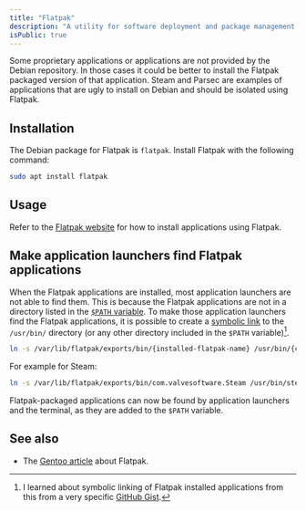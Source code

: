 ```yaml
---
title: "Flatpak"
description: "A utility for software deployment and package management for Linux"
isPublic: true
---
```


Some proprietary applications or applications are not provided by the Debian
repository. In those cases it could be better to install the Flatpak packaged
version of that application. Steam and Parsec are examples of applications that
are ugly to install on Debian and should be isolated using Flatpak.

## Installation
The Debian package for Flatpak is `flatpak`. Install Flatpak with the following
command:

```sh
sudo apt install flatpak
```

## Usage
Refer to the [Flatpak website](https://flatpak.org/) for how to install
applications using Flatpak.

## Make application launchers find Flatpak applications
When the Flatpak applications are installed, most application launchers are not
able to find them. This is because the Flatpak applications are not in a
directory listed in the [`$PATH` variable](path-variable). To make those
application launchers find the Flatpak applications, it is possible to create
a [symbolic link](symbolic-link) to the `/usr/bin/` directory (or any other
directory included in the `$PATH` variable)[^1].

[^1]: I learned about symbolic linking of Flatpak installed applications
from this from a very specific
[GitHub Gist](https://gist.github.com/curioswati/668e9e120ddd4b6f8d07dc28b5780d22).

```sh
ln -s /var/lib/flatpak/exports/bin/{installed-flatpak-name} /usr/bin/{custom-name}
```

For example for Steam:

```sh
ln -s /var/lib/flatpak/exports/bin/com.valvesoftware.Steam /usr/bin/steam
```

Flatpak-packaged applications can now be found by application launchers and the
terminal, as they are added to the `$PATH` variable.

## See also
* The [Gentoo article](https://wiki.gentoo.org/wiki/Flatpak) about Flatpak.

